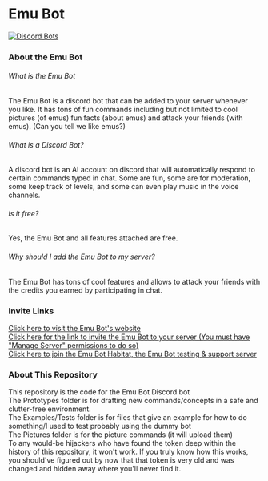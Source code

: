 # Emu Bot
[![Discord Bots](https://discordbots.org/api/widget/439498974487904256.svg)](https://discordbots.org/bot/439498974487904256 "Emu Bot (discordbots.org)")  
### About the Emu Bot
###### What is the Emu Bot
The Emu Bot is a discord bot that can be added to your server whenever you like.  It has tons of fun commands including but not limited to cool pictures (of emus)  fun facts (about emus) and attack your friends (with emus). (Can you tell we like emus?)  
###### What is a Discord Bot?
A discord bot is an  AI account on discord that will automatically respond to certain commands typed in chat. Some are fun, some are for moderation, some keep track of levels, and some can even play music in the voice channels.  
###### Is it free?
Yes, the Emu Bot and all features attached are free.  
###### Why should I add the Emu Bot to my server?
The Emu Bot has tons of cool features and allows to attack your friends with the credits you earned by participating in chat.  
### Invite Links
[Click here to visit the Emu Bot's website](https://sites.google.com/view/emu-bot-habitat/home "Emu Bot Website")  
[Click here for the link to invite the Emu Bot to your server (You must have "Manage Server" permissions to do so)](https://www.google.com/url?q=https%3A%2F%2Fdiscordapp.com%2Fapi%2Foauth2%2Fauthorize%3Fclient_id%3D439498974487904256%26permissions%3D325632%26scope%3Dbot&sa=D&sntz=1&usg=AFQjCNE-ju-I6G98FIK40HZXW6aiidSTnw "Add the Emu Bot to your server")  
[Click here to join the Emu Bot Habitat, the Emu Bot testing & support server](http://www.google.com/url?q=http%3A%2F%2Fdiscord.gg%2F2xEQkKs&sa=D&sntz=1&usg=AFQjCNEB5os3ShxH5QG60iuaE1oyZ9gW4A "Join the Emu Bot Habitat")  
### About This Repository
This repository is the code for the Emu Bot Discord bot  
The Prototypes folder is for drafting new commands/concepts in a safe and clutter-free environment.  
The Examples/Tests folder is for files that give an example for how to do something/I used to test probably using the dummy bot  
The Pictures folder is for the picture commands (it will upload them)  
To any would-be hijackers who have found the token deep within the history of this repository, it won't work. If you truly know how this works, you should've figured out by now that that token is very old and was changed and hidden away where you'll never find it.  
